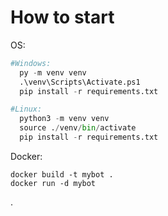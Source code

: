 # How to start


OS:
```python
#Windows:
  py -m venv venv
  .\venv\Scripts\Activate.ps1
  pip install -r requirements.txt

#Linux:
  python3 -m venv venv
  source ./venv/bin/activate
  pip install -r requirements.txt
```

Docker:
```docker
docker build -t mybot .
docker run -d mybot
```

.